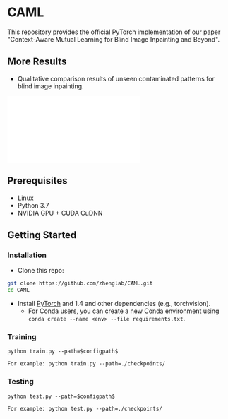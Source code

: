 # CAML

This repository provides the official PyTorch implementation of our paper "Context-Aware Mutual Learning for Blind Image Inpainting and Beyond".

## More Results

- Qualitative comparison results of unseen contaminated patterns for blind image inpainting.

![](./imgs/unseen_contaminated_patterns.pdf)

## Prerequisites

- Linux
- Python 3.7
- NVIDIA GPU + CUDA CuDNN

## Getting Started


### Installation

- Clone this repo:
```bash
git clone https://github.com/zhenglab/CAML.git
cd CAML
```

- Install [PyTorch](http://pytorch.org) and 1.4 and other dependencies (e.g., torchvision).
  - For Conda users, you can create a new Conda environment using `conda create --name <env> --file requirements.txt`.

### Training

```
python train.py --path=$configpath$

For example: python train.py --path=./checkpoints/
```

### Testing

```
python test.py --path=$configpath$ 

For example: python test.py --path=./checkpoints/
```

